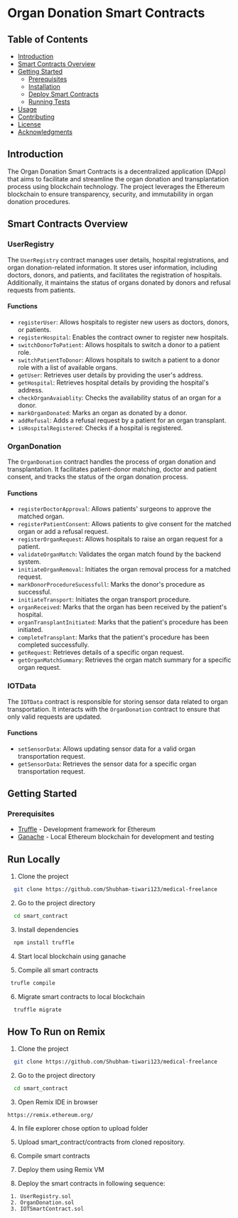 # Organ Donation Smart Contracts



## Table of Contents

- [Introduction](#introduction)
- [Smart Contracts Overview](#smart-contracts-overview)
- [Getting Started](#getting-started)
  - [Prerequisites](#prerequisites)
  - [Installation](#installation)
  - [Deploy Smart Contracts](#deploy-smart-contracts)
  - [Running Tests](#running-tests)
- [Usage](#usage)
- [Contributing](#contributing)
- [License](#license)
- [Acknowledgments](#acknowledgments)

## Introduction

The Organ Donation Smart Contracts is a decentralized application (DApp) that aims to facilitate and streamline the organ donation and transplantation process using blockchain technology. The project leverages the Ethereum blockchain to ensure transparency, security, and immutability in organ donation procedures.

## Smart Contracts Overview

### UserRegistry

The `UserRegistry` contract manages user details, hospital registrations, and organ donation-related information. It stores user information, including doctors, donors, and patients, and facilitates the registration of hospitals. Additionally, it maintains the status of organs donated by donors and refusal requests from patients.

#### Functions

- `registerUser`: Allows hospitals to register new users as doctors, donors, or patients.
- `registerHospital`: Enables the contract owner to register new hospitals.
- `switchDonorToPatient`: Allows hospitals to switch a donor to a patient role.
- `switchPatientToDonor`: Allows hospitals to switch a patient to a donor role with a list of available organs.
- `getUser`: Retrieves user details by providing the user's address.
- `getHospital`: Retrieves hospital details by providing the hospital's address.
- `checkOrganAvaiablity`: Checks the availability status of an organ for a donor.
- `markOrganDonated`: Marks an organ as donated by a donor.
- `addRefusal`: Adds a refusal request by a patient for an organ transplant.
- `isHospitalRegistered`: Checks if a hospital is registered.

### OrganDonation

The `OrganDonation` contract handles the process of organ donation and transplantation. It facilitates patient-donor matching, doctor and patient consent, and tracks the status of the organ donation process.

#### Functions

- `registerDoctorApproval`: Allows patients' surgeons to approve the matched organ.
- `registerPatientConsent`: Allows patients to give consent for the matched organ or add a refusal request.
- `registerOrganRequest`: Allows hospitals to raise an organ request for a patient.
- `validateOrganMatch`: Validates the organ match found by the backend system.
- `initiateOrganRemoval`: Initiates the organ removal process for a matched request.
- `markDonorProcedureSucessfull`: Marks the donor's procedure as successful.
- `initiateTransport`: Initiates the organ transport procedure.
- `organReceived`: Marks that the organ has been received by the patient's hospital.
- `organTransplantInitiated`: Marks that the patient's procedure has been initiated.
- `completeTransplant`: Marks that the patient's procedure has been completed successfully.
- `getRequest`: Retrieves details of a specific organ request.
- `getOrganMatchSummary`: Retrieves the organ match summary for a specific organ request.

### IOTData

The `IOTData` contract is responsible for storing sensor data related to organ transportation. It interacts with the `OrganDonation` contract to ensure that only valid requests are updated.

#### Functions

- `setSensorData`: Allows updating sensor data for a valid organ transportation request.
- `getSensorData`: Retrieves the sensor data for a specific organ transportation request.

## Getting Started

### Prerequisites

- [Truffle](https://www.trufflesuite.com/truffle) - Development framework for Ethereum
- [Ganache](https://www.trufflesuite.com/ganache) - Local Ethereum blockchain for development and testing


## Run Locally

1. Clone the project

```bash
  git clone https://github.com/Shubham-tiwari123/medical-freelance
```

2. Go to the project directory

```bash
  cd smart_contract
```

3. Install dependencies

```bash
  npm install truffle
```

4. Start local blockchain using ganache

5. Compile all smart contracts
```bash
 trufle compile
 ```

6. Migrate smart contracts to local blockchain
```bash
  truffle migrate
  ```







## How To Run on Remix
1. Clone the project

```bash
  git clone https://github.com/Shubham-tiwari123/medical-freelance
```

2. Go to the project directory

```bash
  cd smart_contract
```

3. Open Remix IDE in browser
  ```
  https://remix.ethereum.org/
  ```

4. In file explorer chose option to upload folder

5. Upload smart_contract/contracts from cloned repository.

6. Compile smart contracts

7. Deploy them using Remix VM

8. Deploy the smart contracts in following sequence:
  ```
   1. UserRegistry.sol
   2. OrganDonation.sol
   3. IOTSmartContract.sol
   ```
   